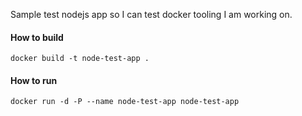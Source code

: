 Sample test nodejs app so I can test docker tooling I am working on.

#### How to build

    docker build -t node-test-app .

#### How to run

    docker run -d -P --name node-test-app node-test-app
